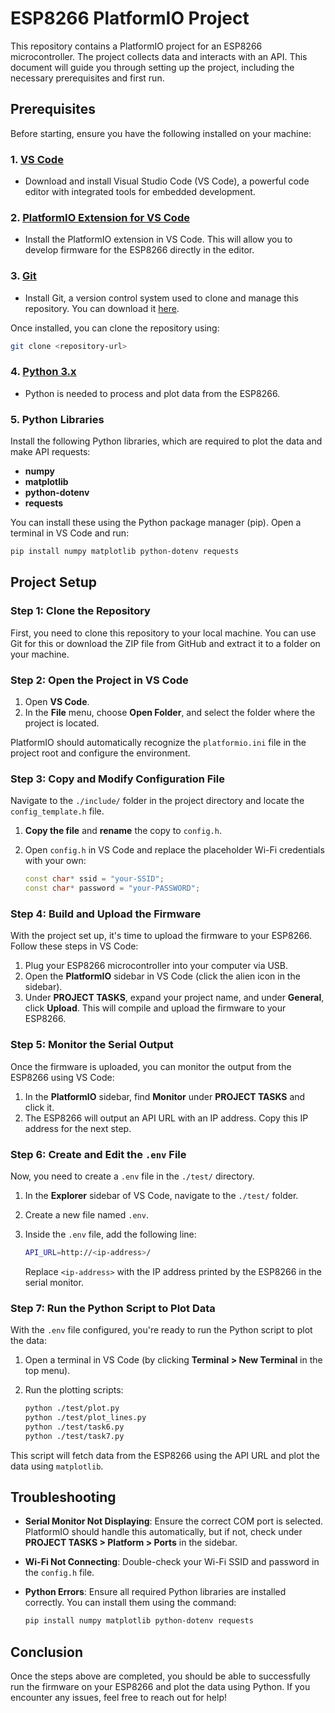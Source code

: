 # ESP8266 PlatformIO Project

This repository contains a PlatformIO project for an ESP8266 microcontroller. The project collects data and interacts with an API. This document will guide you through setting up the project, including the necessary prerequisites and first run.

## Prerequisites

Before starting, ensure you have the following installed on your machine:

### 1. [VS Code](https://code.visualstudio.com/)

- Download and install Visual Studio Code (VS Code), a powerful code editor with integrated tools for embedded development.

### 2. [PlatformIO Extension for VS Code](https://platformio.org/install/ide?install=vscode)

- Install the PlatformIO extension in VS Code. This will allow you to develop firmware for the ESP8266 directly in the editor.

### 3. [Git](https://git-scm.com/)

- Install Git, a version control system used to clone and manage this repository. You can download it [here](https://git-scm.com/).

Once installed, you can clone the repository using:

```bash
git clone <repository-url>
```

### 4. [Python 3.x](https://www.python.org/)

- Python is needed to process and plot data from the ESP8266.

### 5. Python Libraries

Install the following Python libraries, which are required to plot the data and make API requests:

- **numpy**
- **matplotlib**
- **python-dotenv**
- **requests**

You can install these using the Python package manager (pip). Open a terminal in VS Code and run:

```bash
pip install numpy matplotlib python-dotenv requests
```

## Project Setup

### Step 1: Clone the Repository

First, you need to clone this repository to your local machine. You can use Git for this or download the ZIP file from GitHub and extract it to a folder on your machine.

### Step 2: Open the Project in VS Code

1. Open **VS Code**.
2. In the **File** menu, choose **Open Folder**, and select the folder where the project is located.

PlatformIO should automatically recognize the `platformio.ini` file in the project root and configure the environment.

### Step 3: Copy and Modify Configuration File

Navigate to the `./include/` folder in the project directory and locate the `config_template.h` file.

1. **Copy the file** and **rename** the copy to `config.h`.
2. Open `config.h` in VS Code and replace the placeholder Wi-Fi credentials with your own:

   ```cpp
   const char* ssid = "your-SSID";
   const char* password = "your-PASSWORD";
   ```

### Step 4: Build and Upload the Firmware

With the project set up, it's time to upload the firmware to your ESP8266. Follow these steps in VS Code:

1. Plug your ESP8266 microcontroller into your computer via USB.
2. Open the **PlatformIO** sidebar in VS Code (click the alien icon in the sidebar).
3. Under **PROJECT TASKS**, expand your project name, and under **General**, click **Upload**. This will compile and upload the firmware to your ESP8266.

### Step 5: Monitor the Serial Output

Once the firmware is uploaded, you can monitor the output from the ESP8266 using VS Code:

1. In the **PlatformIO** sidebar, find **Monitor** under **PROJECT TASKS** and click it.
2. The ESP8266 will output an API URL with an IP address. Copy this IP address for the next step.

### Step 6: Create and Edit the `.env` File

Now, you need to create a `.env` file in the `./test/` directory.

1. In the **Explorer** sidebar of VS Code, navigate to the `./test/` folder.
2. Create a new file named `.env`.
3. Inside the `.env` file, add the following line:

   ```bash
   API_URL=http://<ip-address>/
   ```

   Replace `<ip-address>` with the IP address printed by the ESP8266 in the serial monitor.

### Step 7: Run the Python Script to Plot Data

With the `.env` file configured, you're ready to run the Python script to plot the data:

1. Open a terminal in VS Code (by clicking **Terminal > New Terminal** in the top menu).
2. Run the plotting scripts:

   ```bash
   python ./test/plot.py
   python ./test/plot_lines.py
   python ./test/task6.py
   python ./test/task7.py
   ```

This script will fetch data from the ESP8266 using the API URL and plot the data using `matplotlib`.

## Troubleshooting

- **Serial Monitor Not Displaying**: Ensure the correct COM port is selected. PlatformIO should handle this automatically, but if not, check under **PROJECT TASKS > Platform > Ports** in the sidebar.
- **Wi-Fi Not Connecting**: Double-check your Wi-Fi SSID and password in the `config.h` file.
- **Python Errors**: Ensure all required Python libraries are installed correctly. You can install them using the command:

  ```bash
  pip install numpy matplotlib python-dotenv requests
  ```

## Conclusion

Once the steps above are completed, you should be able to successfully run the firmware on your ESP8266 and plot the data using Python. If you encounter any issues, feel free to reach out for help!
